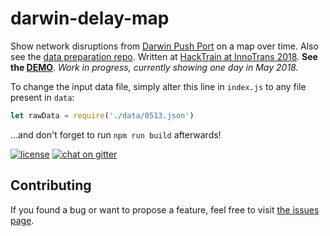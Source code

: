 # darwin-delay-map

Show network disruptions from [Darwin Push Port](https://wiki.openraildata.com/index.php/Darwin:Push_Port) on a map over time. Also see the [data preparation repo](https://github.com/juliuste/parse-darwin-push-port). Written at [HackTrain at InnoTrans 2018](https://www.eventbrite.com/e/hacktrain-hackathon-powered-by-innotrans-tickets-43135838454). **See the [DEMO](https://juliuste.github.io/darwin-delay-map/)**. *Work in progress, currently showing one day in May 2018.*

To change the input data file, simply alter this line in `index.js` to any file present in `data`:

```js
let rawData = require('./data/0513.json')
```

…and don't forget to run `npm run build` afterwards!

[![license](https://img.shields.io/github/license/juliuste/darwin-delay-map.svg?style=flat)](license)
[![chat on gitter](https://badges.gitter.im/juliuste.svg)](https://gitter.im/juliuste)

## Contributing

If you found a bug or want to propose a feature, feel free to visit [the issues page](https://github.com/juliuste/darwin-delay-map/issues).
